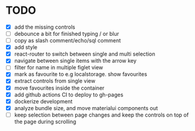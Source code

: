 # TODO

- [x] add the missing controls
- [ ] debounce a bit for finished typing / or blur
- [ ] copy as slash comment/echo/sql comment
- [x] add style
- [x] react-router to switch between single and multi selection
- [x] navigate between single items with the arrow key
- [ ] filter for name in multiple figlet view
- [x] mark as favourite to e.g localstorage. show favourites
- [x] extract controls from single view
- [x] move favourites inside the container
- [x] add github actions CI to deploy to gh-pages
- [x] dockerize development
- [x] analyze bundle size, and move materialui components out
- [ ] keep selection between page changes and keep the controls on top of the page during scrolling